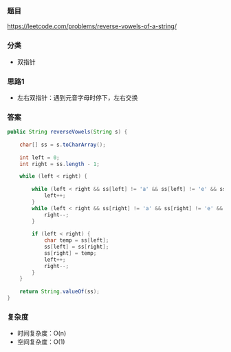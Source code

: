 ### 题目
https://leetcode.com/problems/reverse-vowels-of-a-string/

### 分类
* 双指针

### 思路1
* 左右双指针：遇到元音字母时停下，左右交换

### 答案
```java
public String reverseVowels(String s) {
    
    char[] ss = s.toCharArray();
    
    int left = 0;
    int right = ss.length - 1;

    while (left < right) {
        
        while (left < right && ss[left] != 'a' && ss[left] != 'e' && ss[left] != 'i' && ss[left] != 'o' && ss[left] != 'u' && ss[left] != 'A' && ss[left] != 'E' && ss[left] != 'I' && ss[left] != 'O' && ss[left] != 'U') {
            left++;
        }
        while (left < right && ss[right] != 'a' && ss[right] != 'e' && ss[right] != 'i' && ss[right] != 'o' && ss[right] != 'u' && ss[right] != 'A' && ss[right] != 'E' && ss[right] != 'I' && ss[right] != 'O' && ss[right] != 'U') {
            right--;
        }
        
        if (left < right) {
            char temp = ss[left];
            ss[left] = ss[right];
            ss[right] = temp;
            left++;
            right--;
        }
    }
    
    return String.valueOf(ss);
}
```

### 复杂度
* 时间复杂度：O(n)
* 空间复杂度：O(1)
